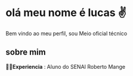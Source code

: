 # olá meu nome é lucas ✌
Bem vindo ao meu perfil, sou Meio oficial técnico


## sobre mim
🐱‍🏍**Experiencia** : Aluno do SENAI Roberto Mange  

